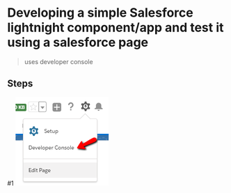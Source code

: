 # Developing a simple Salesforce lightnight component/app and test it using a salesforce page

> uses developer console


## Steps

#1 ![Alt text](_readme_images/dev/01.png?raw=true "Step 1")
